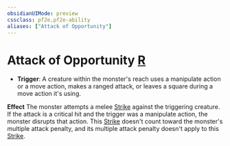 ```yaml
---
obsidianUIMode: preview
cssclass: pf2e,pf2e-ability
aliases: ["Attack of Opportunity"]
---
```

# Attack of Opportunity [R](../core-rulebook/chapter-9-playing-the-game.md#Actions "Reaction")

- **Trigger**: A creature within the monster's reach uses a manipulate action or a move action, makes a ranged attack, or leaves a square during a move action it's using.

**Effect** The monster attempts a melee [Strike](../actions/strike.md) against the triggering creature. If the attack is a critical hit and the trigger was a manipulate action, the monster disrupts that action. This [Strike](../actions/strike.md) doesn't count toward the monster's multiple attack penalty, and its multiple attack penalty doesn't apply to this [Strike](../actions/strike.md).